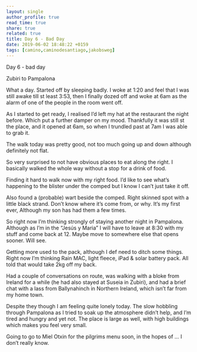 ```yaml
---
layout: single
author_profile: true
read_time: true
share: true
related: true
title: Day 6 - Bad Day
date: 2019-06-02 18:48:22 +0159
tags: [camino,caminodesantiago,jakobsweg]
---
```


Day 6 - bad day

Zubiri to Pampalona 

What a day. Started off by sleeping badly. I woke at 1:20 and feel that I was still awake till st least 3:53, then I finally dozed off and woke at 6am as the alarm of one of the people in the room went off.

As I started to get ready, I realised I’d left my hat at the restaurant the night before. Which put a further damper on my mood. Thankfully it was still st the place, and it opened at 6am, so when I trundled past at 7am I was able to grab it.

The walk today was pretty good, not too much going up and down although definitely not flat. 

So very surprised to not have obvious places to eat along the right. I basically walked the whole way without a stop for a drink of food.

Finding it hard to walk now with my right food. I’d like to see what’s happening to the blister under the comped but I know I can’t just take it off. 

Also found a (probable) wart beside the comped. Right skinned spot with a little black strand. Don’t know where it’s come from, or why. It’s my first ever, Although my son has had them a few times.

So right now I’m thinking strongly of staying another night in Pampalona. Although as I’m in the “Jesús y Maria” I will have to leave at 8:30 with my stuff and come back at 12. Maybe move to somewhere else that opens sooner. Will see.

Getting more used to the pack, although I def need to ditch some things. Right now I’m thinking Rain MAC, light fleece, iPad & solar battery pack. All told that would take 2kg off my back.

Had a couple of conversations on route, was walking with a bloke from Ireland for a while (he had also stayed at Suseia in Zubiri), and had a brief chat with a lass from Ballynahinch in Northern Ireland, which isn’t far from my home town.

Despite they though I am feeling quite lonely today. The slow hobbling through Pampalona as I tried to soak up the atmosphere didn’t help, and I’m tired and hungry and yet not. The place is large as well, with high buildings which makes you feel very small.

Going to go to Miel Otxin for the pilgrims menu soon, in the hopes of … I don’t really know.

